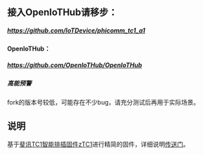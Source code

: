 ## 接入OpenIoTHub请移步：
##### https://github.com/IoTDevice/phicomm_tc1_a1
#### OpenIoTHub：
##### https://github.com/OpenIoTHub/OpenIoTHub
##### 高能预警 ##
fork的版本号较低，可能存在不少bug，请充分测试后再用于实际场景。

## 说明 ##
基于[斐讯TC1智能排插固件zTC1](https://github.com/a2633063/zTC1/tree/v0.10)进行精简的固件，详细说明[传送门](https://ljr.im/articles/fibonacci-tc1-firmware-lite/)。
